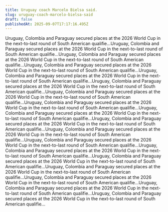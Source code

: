```yaml
---
title: Uruguay coach Marcelo Bielsa said.
slug: uruguay-coach-marcelo-bielsa-said
draft: false
publishedAt: 2025-09-07T17:17:16.495Z
---
```


Uruguay, Colombia and Paraguay secured places at the 2026 World Cup in the next-to-last round of South American qualifie...Uruguay, Colombia and Paraguay secured places at the 2026 World Cup in the next-to-last round of South American qualifie...Uruguay, Colombia and Paraguay secured places at the 2026 World Cup in the next-to-last round of South American qualifie...Uruguay, Colombia and Paraguay secured places at the 2026 World Cup in the next-to-last round of South American qualifie...Uruguay, Colombia and Paraguay secured places at the 2026 World Cup in the next-to-last round of South American qualifie...Uruguay, Colombia and Paraguay secured places at the 2026 World Cup in the next-to-last round of South American qualifie...Uruguay, Colombia and Paraguay secured places at the 2026 World Cup in the next-to-last round of South American qualifie...Uruguay, Colombia and Paraguay secured places at the 2026 World Cup in the next-to-last round of South American qualifie...Uruguay, Colombia and Paraguay secured places at the 2026 World Cup in the next-to-last round of South American qualifie...Uruguay, Colombia and Paraguay secured places at the 2026 World Cup in the next-to-last round of South American qualifie...Uruguay, Colombia and Paraguay secured places at the 2026 World Cup in the next-to-last round of South American qualifie...Uruguay, Colombia and Paraguay secured places at the 2026 World Cup in the next-to-last round of South American qualifie...Uruguay, Colombia and Paraguay secured places at the 2026 World Cup in the next-to-last round of South American qualifie...Uruguay, Colombia and Paraguay secured places at the 2026 World Cup in the next-to-last round of South American qualifie...Uruguay, Colombia and Paraguay secured places at the 2026 World Cup in the next-to-last round of South American qualifie...Uruguay, Colombia and Paraguay secured places at the 2026 World Cup in the next-to-last round of South American qualifie...Uruguay, Colombia and Paraguay secured places at the 2026 World Cup in the next-to-last round of South American qualifie...Uruguay, Colombia and Paraguay secured places at the 2026 World Cup in the next-to-last round of South American qualifie...